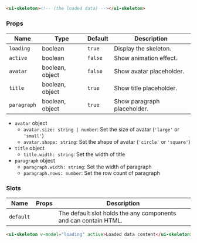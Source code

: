 ```html
<ui-skeleton><!-- (the loaded data) --></ui-skeleton>
```

### Props

| Name        | Type            | Default | Description                 |
| ----------- | --------------- | ------- | --------------------------- |
| `loading`   | boolean         | `true`  | Display the skeleton.       |
| `active`    | boolean         | `false` | Show animation effect.      |
| `avatar`    | boolean, object | `false` | Show avatar placeholder.    |
| `title`     | boolean, object | `true`  | Show title placeholder.     |
| `paragraph` | boolean, object | `true`  | Show paragraph placeholder. |

- `avatar` object
  - `avatar.size: string | number`: Set the size of avatar (`'large'` or `'small'`)
  - `avatar.shape: string`: Set the shape of avatar (`'circle'` or `'square'`)
- `title` object
  - `title.width: string`: Set the width of title
- `paragraph` object
  - `paragraph.width: string`: Set the width of paragraph
  - `paragraph.rows: number`: Set the row count of paragraph

### Slots

| Name      | Props | Description                                                     |
| --------- | ----- | --------------------------------------------------------------- |
| `default` |       | The default slot holds the any components and can contain HTML. |

```html
<ui-skeleton v-model="loading" active>Loaded data content</ui-skeleton>
```
